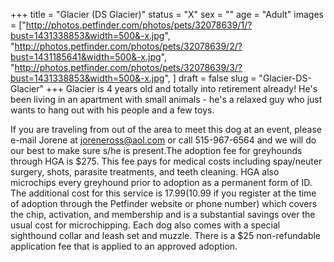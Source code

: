 +++
title = "Glacier (DS Glacier)"
status = "X"
sex = ""
age = "Adult"
images = ["http://photos.petfinder.com/photos/pets/32078639/1/?bust=1431338853&width=500&-x.jpg",
"http://photos.petfinder.com/photos/pets/32078639/2/?bust=1431185641&width=500&-x.jpg",
"http://photos.petfinder.com/photos/pets/32078639/3/?bust=1431338853&width=500&-x.jpg",
]
draft = false
slug = "Glacier-DS-Glacier"
+++
Glacier is 4 years old and totally into retirement already! He's been living in an apartment with small animals - he's a relaxed guy who just wants to hang out with his people and a few toys. 

If you are traveling from out of the area to meet this dog at an event, please e-mail Jorene at joreneross@aol.com or call 515-967-6564 and we will do our best to make sure s/he is present.The adoption fee for greyhounds through HGA is $275. This fee pays for medical costs including spay/neuter surgery, shots, parasite treatments, and teeth cleaning. HGA also microchips every greyhound prior to adoption as a permanent form of ID. The additional cost for this service is $17.99 ($10.99 if you register at the time of adoption through the Petfinder website or phone number) which covers the chip, activation, and membership and is a substantial savings over the usual cost for microchipping. Each dog also comes with a special sighthound collar and leash set and muzzle. There is a $25 non-refundable application fee that is applied to an approved adoption.
